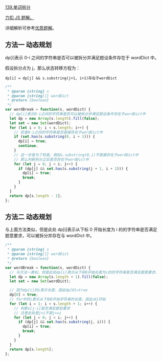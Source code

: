 [139.单词拆分](https://leetcode-cn.com/problems/word-break/solution/dan-ci-chai-fen-by-leetcode/)

[力扣 JS 题解。](https://github.com/GuYueJiaJie/blog/blob/master/%E7%AE%97%E6%B3%95%E4%B8%8E%E6%95%B0%E6%8D%AE%E7%BB%93%E6%9E%84/README.md)

详细解析可参考[优质题解](https://leetcode-cn.com/problems/word-break/solution/dong-tai-gui-hua-python-dai-ma-by-liweiwei1419-2/)。

## 方法一 动态规划

dp[i]表示 0-i 之间的字符串是否可以被拆分并满足题设条件存在于 wordDict 中。

假设拆分点为 j，那么状态转移方程为：

`dp[i] = dp[j] && s.substring(j+1, i+1)存在于wordDict`

```javascript
/**
 * @param {string} s
 * @param {string[]} wordDict
 * @return {boolean}
 */
var wordBreak = function(s, wordDict) {
  // dp[i]表示0-i之间的字符串是否可以被拆分并满足题设条件存在于wordDict中
  let dp = new Array(s.length).fill(false);
  let set = new Set(wordDict);
  for (let i = 0; i < s.length; i++) {
    // 检查0-i之间的字符串是否直接存在于wordDict中
    if (set.has(s.substring(0, i + 1))) {
      dp[i] = true;
      continue;
    }
    // 这一步是为了检查。假如s.substring(0,i)不直接存在于wordDict中
    // 那么判断拆分之后是否存在于wordDict中
    for (let j = 0; j < i; j++) {
      if (dp[j] && set.has(s.substring(j + 1, i + 1))) {
        dp[i] = true;
        break;
      }
    }
  }
  return dp[s.length - 1];
};
```

## 方法二 动态规划

与上面方法类似，但是此处 dp[i]表示从下标 0 开始长度为 i 的的字符串是否满足题意要求，可以被拆分并存在与 wordDict 中。

```javascript
/**
 * @param {string} s
 * @param {string[]} wordDict
 * @return {boolean}
 */
var wordBreak = function(s, wordDict) {
  // 与方法一类似，但是此处dp[i]表示从下标0开始长度为i的的字符串是否满足题意要求，可以被拆分并存在与wordDict中
  let dp = new Array(s.length + 1).fill(false);
  let set = new Set(wordDict);

  // 因为dp[i]的i表示长度，因此dp[0]=true
  dp[0] = true;
  // for中的i表示从下标0开始字符串的长度，因此从1开始
  for (let i = 1; i < s.length + 1; i++) {
    // 判断s[j-i]是否满足题目要求
    // 注意此处是j<i不是j<=i
    for (let j = 0; j < i; j++) {
      if (dp[j] && set.has(s.substring(j, i))) {
        dp[i] = true;
        break;
      }
    }
  }
  return dp[s.length];
};
```
